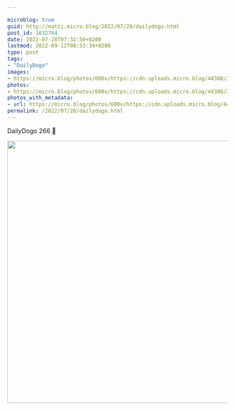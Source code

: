 ```yaml
---

microblog: true
guid: http://matti.micro.blog/2022/07/28/dailydogo.html
post_id: 1632764
date: 2022-07-28T07:32:50+0200
lastmod: 2022-09-12T08:53:34+0200
type: post
tags:
- "DailyDogo"
images:
- https://micro.blog/photos/600x/https://cdn.uploads.micro.blog/44388/2022/91cc6b0395.jpg
photos:
- https://micro.blog/photos/600x/https://cdn.uploads.micro.blog/44388/2022/91cc6b0395.jpg
photos_with_metadata:
- url: https://micro.blog/photos/600x/https://cdn.uploads.micro.blog/44388/2022/91cc6b0395.jpg
permalink: /2022/07/28/dailydogo.html
---
```

DailyDogo 266 🐶

<img src="/media/uploads/2022/91cc6b0395.jpg" width="600" height="600" alt="" />
